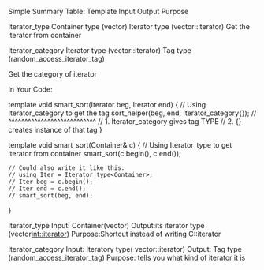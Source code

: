Simple Summary Table:
Template	        Input	                        Output	                                Purpose

Iterator_type<C>	Container type (vector<int>)	Iterator type (vector<int>::iterator)	Get the     iterator from container

Iterator_category<Iter>	Iterator type (vector<int>::iterator)	Tag type (random_access_iterator_tag)	

Get the category of iterator


In Your Code:

template<typename Iterator>
void smart_sort(Iterator beg, Iterator end)
{
    // Using Iterator_category to get the tag
    sort_helper(beg, end, Iterator_category<Iterator>{});
    //                    ^^^^^^^^^^^^^^^^^^^^^^^^^^^
    //                    1. Iterator_category<Iterator> gives tag TYPE
    //                    2. {} creates instance of that tag
}

template<typename Container>
void smart_sort(Container& c)
{
    // Using Iterator_type to get iterator from container
    smart_sort(c.begin(), c.end());
    
    // Could also write it like this:
    // using Iter = Iterator_type<Container>;
    // Iter beg = c.begin();
    // Iter end = c.end();
    // smart_sort(beg, end);
}



Iterator_type<C>
Input: Container(vector<int>)
Output:its iterator type (vector<int::iterator>)
Purpose:Shortcut instead of writing C::iterator


Iterator_category<Iter>
Input: Iteratory type( vector<int>::iterator)
Output: Tag type (random_access_iterator_tag)
Purpose: tells you what kind of  iterator it is 

